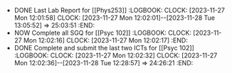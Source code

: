 - DONE Last Lab Report for [[Phys253]]
  :LOGBOOK:
  CLOCK: [2023-11-27 Mon 12:01:58]
  CLOCK: [2023-11-27 Mon 12:02:01]--[2023-11-28 Tue 13:05:52] =>  25:03:51
  :END:
- NOW Complete all SGQ for [[Psyc 102]]
  :LOGBOOK:
  CLOCK: [2023-11-27 Mon 12:02:16]
  CLOCK: [2023-11-27 Mon 12:02:17]
  :END:
- DONE Complete and submit the last two ICTs for [[Psyc 102]]
  :LOGBOOK:
  CLOCK: [2023-11-27 Mon 12:02:32]
  CLOCK: [2023-11-27 Mon 12:02:36]--[2023-11-28 Tue 12:28:57] =>  24:26:21
  :END: